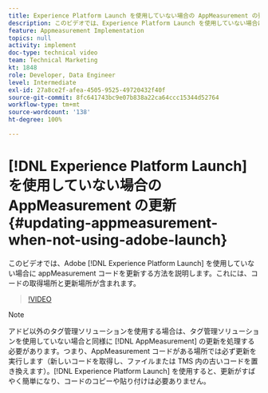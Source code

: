 ```yaml
---
title: Experience Platform Launch を使用していない場合の AppMeasurement の更新
description: このビデオでは、Experience Platform Launch を使用していない場合に appMeasurement コードを更新する方法を説明します。これには、コードの取得場所と更新場所が含まれます。
feature: Appmeasurement Implementation
topics: null
activity: implement
doc-type: technical video
team: Technical Marketing
kt: 1848
role: Developer, Data Engineer
level: Intermediate
exl-id: 27a8ce2f-afea-4505-9525-49720432f40f
source-git-commit: 8fc641743bc9e07b838a22ca64ccc15344d52764
workflow-type: tm+mt
source-wordcount: '138'
ht-degree: 100%

---
```


# [!DNL Experience Platform Launch] を使用していない場合の AppMeasurement の更新 {#updating-appmeasurement-when-not-using-adobe-launch}

このビデオでは、Adobe [!DNL Experience Platform Launch] を使用していない場合に appMeasurement コードを更新する方法を説明します。これには、コードの取得場所と更新場所が含まれます。

>[!VIDEO](https://video.tv.adobe.com/v/25913/?quality=12&learn=on)

>[!NOTE]
>
>アドビ以外のタグ管理ソリューションを使用する場合は、タグ管理ソリューションを使用していない場合と同様に [!DNL AppMeasurement] の更新を処理する必要があります。つまり、AppMeasurement コードがある場所では必ず更新を実行します（新しいコードを取得し、ファイルまたは TMS 内の古いコードを置き換えます）。[!DNL Experience Platform Launch] を使用すると、更新がすばやく簡単になり、コードのコピーや貼り付けは必要ありません。

